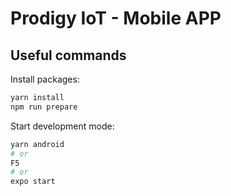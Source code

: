 # Prodigy IoT - Mobile APP

## Useful commands

Install packages:

```bash
yarn install
npm run prepare
```

Start development mode:

```bash
yarn android
# or
F5
# or
expo start
```
